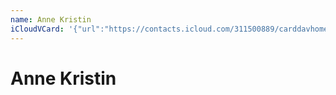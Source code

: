```yaml
---
name: Anne Kristin
iCloudVCard: '{"url":"https://contacts.icloud.com/311500889/carddavhome/card/MTk1ZjAyMzUtYjU4Zi00ZjJhLTg1MGYtZGZiNGRkOTk0ZmRh.vcf","etag":"\"kmfhbwzm\"","data":"BEGIN:VCARD\r\nVERSION:3.0\r\nFN:\r\nN:Kristin;Anne;;;\r\nUID:195f0235-b58f-4f2a-850f-dfb4dd994fda\r\nPRODID:ez-vcard 0.9.13-fc\r\nREV:2025-04-03T22:09:41Z\r\nORG:;\r\nPHOTO;VALUE=uri:https://gateway.icloud.com/contacts/311500889/ck/card/8585b\r\n 167d14cd97685abaacf12467b66\r\nEND:VCARD"}'
---
```

# Anne Kristin